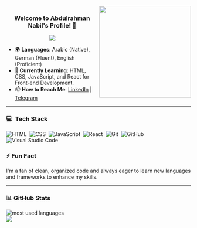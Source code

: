 <img width="250" align="right" src="https://c.tenor.com/_DOBjnGspYAAAAAM/code-coding.gif">

<h3 align="center">
  Welcome to Abdulrahman Nabil's Profile! 👋
</h3>

<p align="center">
  <a href="https://github.com/DenverCoder1/readme-typing-svg">
    <img src="https://readme-typing-svg.herokuapp.com?lines=Front-end+Developer;Learning+HTML,+CSS,+JavaScript,+React;German+Speaker&center=true&width=440&height=45&color=36BCF7&vCenter=true&size=22">
  </a>
</p>

- 🌍 **Languages**: Arabic (Native), German (Fluent), English (Proficient)
- 🌱 **Currently Learning**: HTML, CSS, JavaScript, and React for Front-end Development.
- 📫 **How to Reach Me**: [LinkedIn](https://linkedin.com/in/abdulrahman-nabil3) | [Telegram](https://t.me/abdulrahman_nabil3)

---

### 💻 &nbsp;Tech Stack

![HTML](https://img.shields.io/badge/-HTML-05122A?style=flat&logo=HTML5)&nbsp;
![CSS](https://img.shields.io/badge/-CSS-05122A?style=flat&logo=CSS3&logoColor=1572B6)&nbsp;
![JavaScript](https://img.shields.io/badge/-JavaScript-05122A?style=flat&logo=javascript)&nbsp;
![React](https://img.shields.io/badge/-React-05122A?style=flat&logo=react)&nbsp;
![Git](https://img.shields.io/badge/-Git-05122A?style=flat&logo=git)&nbsp;
![GitHub](https://img.shields.io/badge/-GitHub-05122A?style=flat&logo=github)&nbsp;
![Visual Studio Code](https://img.shields.io/badge/-VS%20Code-05122A?style=flat&logo=visual-studio-code&logoColor=007ACC)&nbsp;

### ⚡ Fun Fact
I'm a fan of clean, organized code and always eager to learn new languages and frameworks to enhance my skills. 

---

### 📊 GitHub Stats
<img align="left" src="https://github-readme-stats.vercel.app/api/top-langs?username=abdulrahmanfahmy&show_icons=true&locale=en&layout=compact&theme=tokyonight" alt="most used languages" />
<br>

<a href="https://komarev.com/ghpvc/?username=abdulrahmanfahmy&style=for-the-badge">
  <img src="https://komarev.com/ghpvc/?username=abdulrahmanfahmy&style=for-the-badge">
</a>
